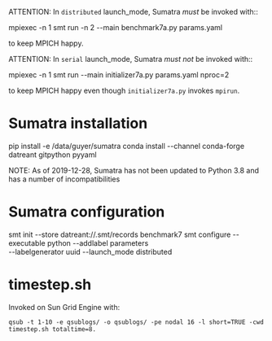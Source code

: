 ATTENTION: In `distributed` launch_mode, Sumatra *must* be invoked with::

  mpiexec -n 1 smt run -n 2 --main benchmark7a.py params.yaml

to keep MPICH happy.

ATTENTION: In `serial` launch_mode, Sumatra *must* *not* be invoked with::

  mpiexec -n 1 smt run --main initializer7a.py params.yaml nproc=2

to keep MPICH happy even though `initializer7a.py` invokes `mpirun`.

# Sumatra installation

pip install -e /data/guyer/sumatra
conda install --channel conda-forge datreant gitpython pyyaml

NOTE: As of 2019-12-28, Sumatra has not been updated to Python 3.8 and has a number of incompatibilities

# Sumatra configuration

smt init --store datreant://.smt/records benchmark7
smt configure --executable python --addlabel parameters \
  --labelgenerator uuid --launch_mode distributed



# timestep.sh

Invoked on Sun Grid Engine with:

    qsub -t 1-10 -e qsublogs/ -o qsublogs/ -pe nodal 16 -l short=TRUE -cwd timestep.sh totaltime=8.
